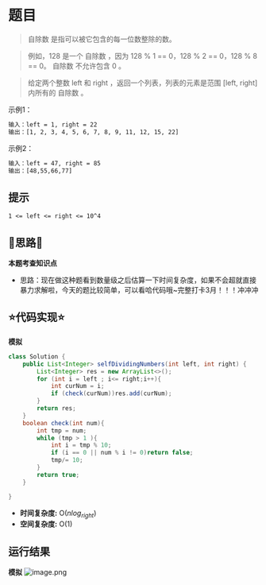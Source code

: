 # 题目
>自除数 是指可以被它包含的每一位数整除的数。

>例如，128 是一个 自除数 ，因为 128 % 1 == 0，128 % 2 == 0，128 % 8 == 0。
自除数 不允许包含 0 。

>给定两个整数 left 和 right ，返回一个列表，列表的元素是范围 [left, right] 内所有的 自除数 。


示例1：

```txt
输入：left = 1, right = 22
输出：[1, 2, 3, 4, 5, 6, 7, 8, 9, 11, 12, 15, 22]
```
示例2：

```txt
输入：left = 47, right = 85
输出：[48,55,66,77]
```


## 提示
`1 <= left <= right <= 10^4`
## 📝思路📝

**本题考查知识点**
- 思路：现在做这种题看到数量级之后估算一下时间复杂度，如果不会超就直接暴力求解啦，今天的题比较简单，可以看哈代码哦~完整打卡3月！！！冲冲冲
## ⭐代码实现⭐
**模拟**
```java
class Solution {
    public List<Integer> selfDividingNumbers(int left, int right) {
        List<Integer> res = new ArrayList<>();
        for (int i = left ; i<= right;i++){
            int curNum = i;
            if (check(curNum))res.add(curNum);
        }
        return res;
    }
    boolean check(int num){
        int tmp = num;
        while (tmp > 1 ){
            int i = tmp % 10;
            if (i == 0 || num % i != 0)return false;
            tmp/= 10;
        }
        return true;
    }

}
```

- **时间复杂度:** O($nlog_{right}$)  
- **空间复杂度:** O($1$)


## 运行结果
**模拟**
![image.png](https://pic.leetcode-cn.com/1648720869-TdJdjV-image.png)

